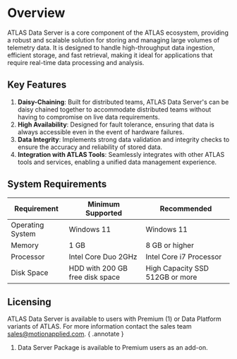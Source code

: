 # Overview

ATLAS Data Server is a core component of the ATLAS ecosystem, providing a robust and scalable solution for storing and managing large volumes of telemetry data. It is designed to handle high-throughput data ingestion, efficient storage, and fast retrieval, making it ideal for applications that require real-time data processing and analysis.

## Key Features

1. **Daisy-Chaining**: Built for distributed teams, ATLAS Data Server's can be daisy chained together to accommodate distributed teams without having to compromise on live data requirements.
2. **High Availability**: Designed for fault tolerance, ensuring that data is always accessible even in the event of hardware failures.
3. **Data Integrity**: Implements strong data validation and integrity checks to ensure the accuracy and reliability of stored data.
5. **Integration with ATLAS Tools**: Seamlessly integrates with other ATLAS tools and services, enabling a unified data management experience.

## System Requirements

| Requirement      | Minimum Supported                | Recommended                   |
|------------------|----------------------------------|-------------------------------|
| Operating System | Windows 11                       | Windows 11                   |
| Memory           | 1 GB                             | 8 GB or higher                |
| Processor        | Intel Core Duo 2GHz              | Intel Core i7 Processor       |
| Disk Space       | HDD with 200 GB free disk space  | High Capacity SSD 512GB or more |


## Licensing

ATLAS Data Server is available to users with Premium (1) or Data Platform variants of ATLAS. For more information contact the sales team [sales@motionapplied.com](mailto:sales@motionapplied.com).
{ .annotate }

1. Data Server Package is available to Premium users as an add-on.

